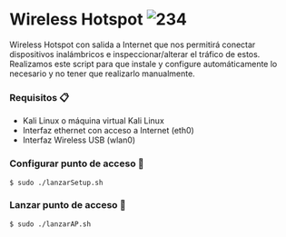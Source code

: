 # Wireless Hotspot ![234](https://user-images.githubusercontent.com/25650177/149798606-fc286bdc-e533-476f-980a-21a41f3f334e.png)

 Wireless Hotspot con salida a Internet que nos permitirá conectar dispositivos inalámbricos e inspeccionar/alterar el tráfico de estos.
 Realizamos este script para que instale y configure automáticamente lo necesario y no tener que realizarlo manualmente.
 
### Requisitos 📋
 
 - Kali Linux o máquina virtual Kali Linux
 - Interfaz ethernet con acceso a Internet (eth0)
 - Interfaz Wireless USB (wlan0)

### Configurar punto de acceso 🔧

    $ sudo ./lanzarSetup.sh
    
### Lanzar punto de acceso 🚀

    $ sudo ./lanzarAP.sh

